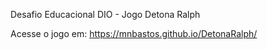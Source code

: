 Desafio Educacional DIO - Jogo Detona Ralph

Acesse o jogo em:
https://mnbastos.github.io/DetonaRalph/
